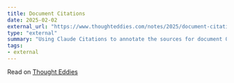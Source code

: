 ```yaml
---
title: Document Citations
date: 2025-02-02
external_url: "https://www.thoughteddies.com/notes/2025/document-citations?ref=danielcorin.com"
type: "external"
summary: "Using Claude Citations to annotate the sources for document Q&A"
tags:
- external
---
```


Read on [Thought Eddies](https://www.thoughteddies.com/notes/2025/document-citations?ref=danielcorin.com)
